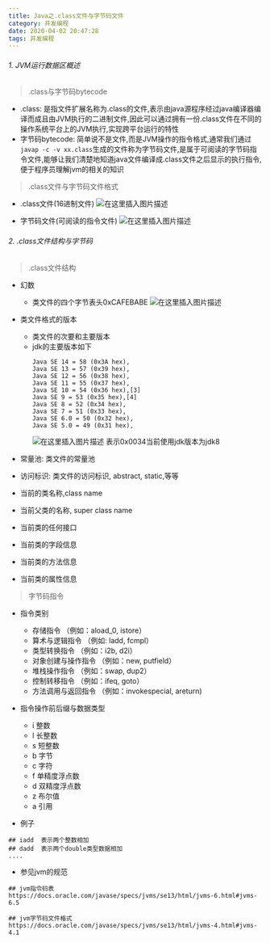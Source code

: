 ```yaml
---
title: Java之.class文件与字节码文件
category: 并发编程
date: 2020-04-02 20:47:28
tags: 并发编程
---
```


<!-- more -->


###### 1. JVM运行数据区概述
> .class与字节码bytecode

- .class: 是指文件扩展名称为.class的文件,表示由java源程序经过java编译器编译而成且由JVM执行的二进制文件,因此可以通过拥有一份.class文件在不同的操作系统平台上的JVM执行,实现跨平台运行的特性
- 字节码bytecode: 简单说不是文件,而是JVM操作的指令格式,通常我们通过`javap -c -v xx.class`生成的文件称为字节码文件,是属于可阅读的字节码指令文件,能够让我们清楚地知道java文件编译成.class文件之后显示的执行指令,便于程序员理解jvm的相关的知识

> .class文件与字节码文件格式

- .class文件(16进制文件)
![在这里插入图片描述](https://img-blog.csdnimg.cn/20200124155250693.png?x-oss-process=image/watermark,type_ZmFuZ3poZW5naGVpdGk,shadow_10,text_aHR0cHM6Ly9ibG9nLmNzZG4ubmV0L3dpbmRfNjAy,size_16,color_FFFFFF,t_70)

- 字节码文件(可阅读的指令文件)
![在这里插入图片描述](https://img-blog.csdnimg.cn/20200124155445198.png?x-oss-process=image/watermark,type_ZmFuZ3poZW5naGVpdGk,shadow_10,text_aHR0cHM6Ly9ibG9nLmNzZG4ubmV0L3dpbmRfNjAy,size_16,color_FFFFFF,t_70)
###### 2. .class文件结构与字节码

> .class文件结构

- 幻数
	- 类文件的四个字节表头0xCAFEBABE
![在这里插入图片描述](https://img-blog.csdnimg.cn/20200124160239164.png)

- 类文件格式的版本
	- 类文件的次要和主要版本
	- jdk的主要版本如下
		```text
		Java SE 14 = 58 (0x3A hex),
		Java SE 13 = 57 (0x39 hex),
		Java SE 12 = 56 (0x38 hex),
		Java SE 11 = 55 (0x37 hex),
		Java SE 10 = 54 (0x36 hex),[3]
		Java SE 9 = 53 (0x35 hex),[4]
		Java SE 8 = 52 (0x34 hex),
		Java SE 7 = 51 (0x33 hex),
		Java SE 6.0 = 50 (0x32 hex),
		Java SE 5.0 = 49 (0x31 hex),
		```
		![在这里插入图片描述](https://img-blog.csdnimg.cn/20200124161328936.png)
表示0x0034当前使用jdk版本为jdk8

- 常量池: 类文件的常量池
- 访问标识: 类文件的访问标识,  abstract, static,等等
- 当前的类名称,class name
- 当前父类的名称, super class name
- 当前类的任何接口
- 当前类的字段信息
- 当前类的方法信息
- 当前类的属性信息

> 字节码指令

- 指令类别
	- 存储指令 （例如：aload_0, istore）
	- 算术与逻辑指令 （例如: ladd, fcmpl）
	- 类型转换指令 （例如：i2b, d2i）
	- 对象创建与操作指令 （例如：new, putfield）
	- 堆栈操作指令 （例如：swap, dup2）
	- 控制转移指令 （例如：ifeq, goto）
	- 方法调用与返回指令 （例如：invokespecial, areturn)

- 指令操作前后缀与数据类型
	- i		整数
	- l	 	长整数
	- s 	短整数
	- b	字节
	- c	字符
	- f		单精度浮点数
	- d	双精度浮点数
	- z	布尔值
	- a	引用

- 例子
```text
## iadd  表示两个整数相加
## dadd  表示两个double类型数据相加
....
```
- 参见jvm的规范
```text
## jvm指令码表
https://docs.oracle.com/javase/specs/jvms/se13/html/jvms-6.html#jvms-6.5

## jvm字节码文件格式
https://docs.oracle.com/javase/specs/jvms/se13/html/jvms-4.html#jvms-4.1
```


